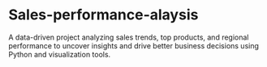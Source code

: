 # Sales-performance-alaysis
A data-driven project analyzing sales trends, top products, and regional performance to uncover insights and drive better business decisions using Python and visualization tools.
